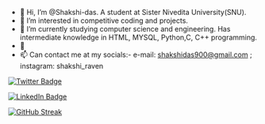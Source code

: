 - 👋 Hi, I’m @Shakshi-das. A student at Sister Nivedita University(SNU).
- 👀 I’m interested in competitive coding and projects.
- 🌱 I’m currently studying computer science and engineering. Has intermediate knowledge in HTML, MYSQL, Python,C, C++ programming.
- 💞
- 📫 Can contact me at my socials:-
   e-mail: shakshidas900@gmail.com ;
   instagram: shakshi_raven

[![Twitter Badge](https://img.shields.io/badge/Twitter-Profile-informational?style=flat&logo=twitter&logoColor=white&color=1CA2F1)](https://twitter.com/i_shakshi_)

[![LinkedIn Badge](https://img.shields.io/badge/LinkedIn-Profile-informational?style=flat&logo=linkedin&logoColor=white&color=0D76A8)](https://www.linkedin.com/in/shakshi-das/)
<!---
Shakshi-das/Shakshi-das is a ✨ special ✨ repository because its `README.md` (this file) appears on your GitHub profile.
You can click the Preview link to take a look at your changes.
--->
[![GitHub Streak](https://streak-stats.demolab.com/?user=Shakshi-das)](https://git.io/streak-stats)
